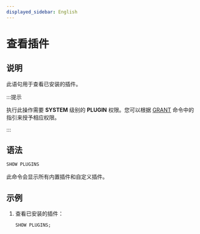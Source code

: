 ```yaml
---
displayed_sidebar: English
---
```


# 查看插件

## 说明

此语句用于查看已安装的插件。

:::提示

执行此操作需要 **SYSTEM** 级别的 **PLUGIN** 权限。您可以根据 [GRANT](../account-management/GRANT.md) 命令中的指引来授予相应权限。

:::

## 语法

```sql
SHOW PLUGINS
```

此命令会显示所有内置插件和自定义插件。

## 示例

1. 查看已安装的插件：

   ```sql
   SHOW PLUGINS;
   ```
